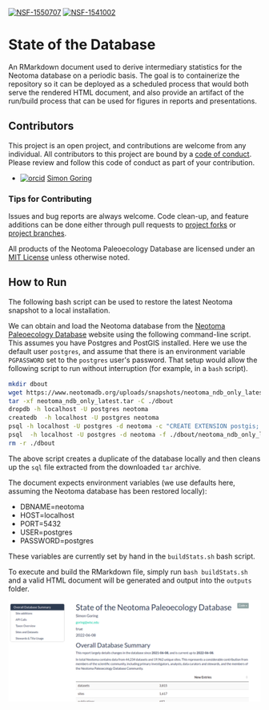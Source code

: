[![NSF-1550707](https://img.shields.io/badge/NSF-1550707-blue.svg)](https://nsf.gov/awardsearch/showAward?AWD_ID=1550707) [![NSF-1541002](https://img.shields.io/badge/NSF-1541002-blue.svg)](https://nsf.gov/awardsearch/showAward?AWD_ID=1541002)

# State of the Database 

An RMarkdown document used to derive intermediary statistics for the Neotoma database on a periodic basis. The goal is to containerize the repository so it can be deployed as a scheduled process that would both serve the rendered HTML document, and also provide an artifact of the run/build process that can be used for figures in reports and presentations.

## Contributors

This project is an open project, and contributions are welcome from any individual.  All contributors to this project are bound by a [code of conduct](CODE_OF_CONDUCT.md).  Please review and follow this code of conduct as part of your contribution.

* [![orcid](https://img.shields.io/badge/orcid-0000--0002--2700--4605-brightgreen.svg)](https://orcid.org/0000-0002-2700-4605) [Simon Goring](http://goring.org)

### Tips for Contributing

Issues and bug reports are always welcome.  Code clean-up, and feature additions can be done either through pull requests to [project forks](https://github.com/NeotomaDB/neotoma2/network/members) or [project branches](https://github.com/NeotomaDB/neotoma2/branches).

All products of the Neotoma Paleoecology Database are licensed under an [MIT License](LICENSE) unless otherwise noted.

## How to Run

The following bash script can be used to restore the latest Neotoma snapshot to a local installation.

We can obtain and load the Neotoma database from the [Neotoma Paleoecology Database](https://neotomadb.org) website using the following command-line script. This assumes you have Postgres and PostGIS installed. Here we use the default user `postgres`, and assume that there is an environment variable `PGPASSWORD` set to the `postgres` user's password.  That setup would allow the following script to run without interruption (for example, in a `bash` script).

```bash
mkdir dbout
wget https://www.neotomadb.org/uploads/snapshots/neotoma_ndb_only_latest.tar --no-check-certificate
tar -xf neotoma_ndb_only_latest.tar -C ./dbout
dropdb -h localhost -U postgres neotoma
createdb  -h localhost -U postgres neotoma
psql -h localhost -U postgres -d neotoma -c "CREATE EXTENSION postgis; CREATE EXTENSION pg_trgm;"
psql  -h localhost -U postgres -d neotoma -f ./dbout/neotoma_ndb_only_latest.sql
rm -r ./dbout
```

The above script creates a duplicate of the database locally and then cleans up the `sql` file extracted from the downloaded `tar` archive.

The document expects environment variables (we use defaults here, assuming the Neotoma database has been restored locally):

* DBNAME=neotoma
* HOST=localhost
* PORT=5432
* USER=postgres
* PASSWORD=postgres

These variables are currently set by hand in the `buildStats.sh` bash script.

To execute and build the RMarkdown file, simply run `bash buildStats.sh` and a valid HTML document will be generated and output into the `outputs` folder.

![The rendered Neotoma Stats document.](assets/docScreenshot.png)
